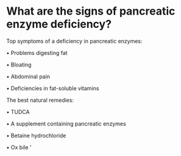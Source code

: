 # What are the signs of pancreatic enzyme deficiency?

Top symptoms of a deficiency in pancreatic enzymes:

• Problems digesting fat

• Bloating

• Abdominal pain

• Deficiencies in fat-soluble vitamins

The best natural remedies:

• TUDCA

• A supplement containing pancreatic enzymes

• Betaine hydrochloride

• Ox bile
'
